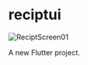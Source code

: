 # reciptui

![ReciptScreen01](https://user-images.githubusercontent.com/70325196/156823608-0ce27f33-26c5-4ae2-8a82-a69996f6dc19.PNG)

A new Flutter project.

